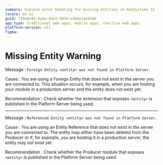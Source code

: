 ```yaml
---
summary: Explore error handling for missing entities in OutSystems 11 (O11) when entities are not found on the server.
locale: en-us
guid: 714e8e95-4ada-4a81-9929-e392e5ae55dd
app_type: traditional web apps, mobile apps, reactive web apps
platform-version: o11
figma:
---
```


# Missing Entity Warning

Message
:   `Foreign Entity <entity> was not found in Platform Server.`

Cause
:   You are using a Foreign Entity that does not exist in the server you are connected to. This situation occurs, for example, when you are hosting your module in a production server and the entity does not exist yet.

Recommendation
:   Check whether the extension that exposes `<entity>` is published in the Platform Server being used.

---

Message
:   `Referenced Entity <entity> was not found in Platform Server.`

Cause
:   You are using an Entity Reference that does not exist in the server you are connected to. The entity may either have been deleted from the Producer or if, for example, you are hosting it in a production server, the entity may not exist yet.

Recommendation
:   Check whether the Producer module that exposes `<entity>` is published in the Platform Server being used.
